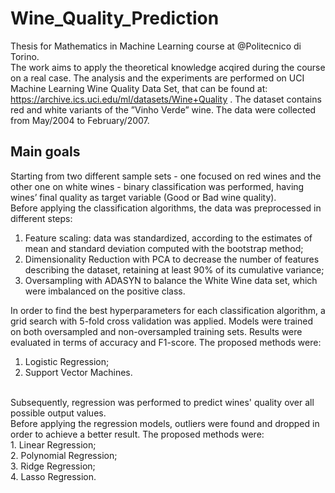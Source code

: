 # Wine_Quality_Prediction
Thesis for Mathematics in Machine Learning course at @Politecnico di Torino. <br>
The work aims to apply the theoretical knowledge acqired during the course on a real case. The analysis and the experiments are performed on UCI Machine Learning Wine Quality Data Set, that can be found at: https://archive.ics.uci.edu/ml/datasets/Wine+Quality . The dataset contains red and white variants of the ”Vinho Verde” wine. The data were collected from May/2004 to February/2007. <br>
## Main goals

Starting from two different sample sets - one focused on red wines and the other one on white wines - binary classification was performed, having wines’ final quality as target variable (Good or Bad wine quality). <br>
Before applying the classification algorithms, the data was preprocessed in different steps:
1. Feature scaling: data was standardized, according to the estimates of mean and standard deviation computed with the bootstrap method; <br>
2. Dimensionality Reduction with PCA to decrease the number of features describing the dataset, retaining at least 90% of its cumulative variance; <br>
3. Oversampling with ADASYN to balance the White Wine data set, which were imbalanced on the positive class. <br>

In order to find the best hyperparameters for each classification algorithm, a grid search with 5-fold cross validation was applied.
Models were trained on both oversampled and non-oversampled training sets. Results were evaluated in terms of accuracy and F1-score.
The proposed methods were:
1. Logistic Regression; <br>
2. Support Vector Machines. <br>
<br>
Subsequently, regression was performed to predict wines' quality over all possible output values.<br>
Before applying the regression models, outliers were found and dropped in order to achieve a better result. The proposed methods were: <br>
1. Linear Regression; <br>
2. Polynomial Regression; <br>
3. Ridge Regression; <br>
4. Lasso Regression. <br>
